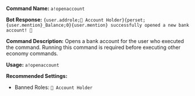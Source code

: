 **Command Name:**
`a!openaccount`

**Bot Response:**
```{user.addrole;🏦 Account Holder}{perset;{user.mention}_Balance;0}{user.mention} successfully opened a new bank account! 🎉```

**Command Description:**
Opens a bank account for the user who executed the command. Running this command is required before executing other economy commands.

**Usage:**
`a!openaccount`

**Recommended Settings:**
* Banned Roles: `🏦 Account Holder`
